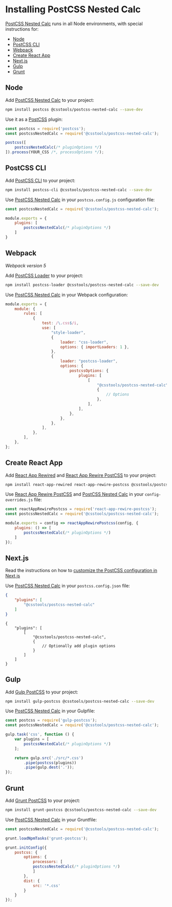 # Installing PostCSS Nested Calc

[PostCSS Nested Calc] runs in all Node environments, with special instructions for:

- [Node](#node)
- [PostCSS CLI](#postcss-cli)
- [Webpack](#webpack)
- [Create React App](#create-react-app)
- [Next.js](#nextjs)
- [Gulp](#gulp)
- [Grunt](#grunt)

## Node

Add [PostCSS Nested Calc] to your project:

```bash
npm install postcss @csstools/postcss-nested-calc --save-dev
```

Use it as a [PostCSS] plugin:

```js
const postcss = require('postcss');
const postcssNestedCalc = require('@csstools/postcss-nested-calc');

postcss([
	postcssNestedCalc(/* pluginOptions */)
]).process(YOUR_CSS /*, processOptions */);
```

## PostCSS CLI

Add [PostCSS CLI] to your project:

```bash
npm install postcss-cli @csstools/postcss-nested-calc --save-dev
```

Use [PostCSS Nested Calc] in your `postcss.config.js` configuration file:

```js
const postcssNestedCalc = require('@csstools/postcss-nested-calc');

module.exports = {
	plugins: [
		postcssNestedCalc(/* pluginOptions */)
	]
}
```

## Webpack

_Webpack version 5_

Add [PostCSS Loader] to your project:

```bash
npm install postcss-loader @csstools/postcss-nested-calc --save-dev
```

Use [PostCSS Nested Calc] in your Webpack configuration:

```js
module.exports = {
	module: {
		rules: [
			{
				test: /\.css$/i,
				use: [
					"style-loader",
					{
						loader: "css-loader",
						options: { importLoaders: 1 },
					},
					{
						loader: "postcss-loader",
						options: {
							postcssOptions: {
								plugins: [
									[
										"@csstools/postcss-nested-calc",
										{
											// Options
										},
									],
								],
							},
						},
					},
				],
			},
		],
	},
};
```

## Create React App

Add [React App Rewired] and [React App Rewire PostCSS] to your project:

```bash
npm install react-app-rewired react-app-rewire-postcss @csstools/postcss-nested-calc --save-dev
```

Use [React App Rewire PostCSS] and [PostCSS Nested Calc] in your
`config-overrides.js` file:

```js
const reactAppRewirePostcss = require('react-app-rewire-postcss');
const postcssNestedCalc = require('@csstools/postcss-nested-calc');

module.exports = config => reactAppRewirePostcss(config, {
	plugins: () => [
		postcssNestedCalc(/* pluginOptions */)
	]
});
```

## Next.js

Read the instructions on how to [customize the PostCSS configuration in Next.js](https://nextjs.org/docs/advanced-features/customizing-postcss-config)

Use [PostCSS Nested Calc] in your `postcss.config.json` file:

```json
{
	"plugins": [
		"@csstools/postcss-nested-calc"
	]
}
```

```json5
{
	"plugins": [
		[
			"@csstools/postcss-nested-calc",
			{
				// Optionally add plugin options
			}
		]
	]
}
```

## Gulp

Add [Gulp PostCSS] to your project:

```bash
npm install gulp-postcss @csstools/postcss-nested-calc --save-dev
```

Use [PostCSS Nested Calc] in your Gulpfile:

```js
const postcss = require('gulp-postcss');
const postcssNestedCalc = require('@csstools/postcss-nested-calc');

gulp.task('css', function () {
	var plugins = [
		postcssNestedCalc(/* pluginOptions */)
	];

	return gulp.src('./src/*.css')
		.pipe(postcss(plugins))
		.pipe(gulp.dest('.'));
});
```

## Grunt

Add [Grunt PostCSS] to your project:

```bash
npm install grunt-postcss @csstools/postcss-nested-calc --save-dev
```

Use [PostCSS Nested Calc] in your Gruntfile:

```js
const postcssNestedCalc = require('@csstools/postcss-nested-calc');

grunt.loadNpmTasks('grunt-postcss');

grunt.initConfig({
	postcss: {
		options: {
			processors: [
			postcssNestedCalc(/* pluginOptions */)
			]
		},
		dist: {
			src: '*.css'
		}
	}
});
```

[Gulp PostCSS]: https://github.com/postcss/gulp-postcss
[Grunt PostCSS]: https://github.com/nDmitry/grunt-postcss
[PostCSS]: https://github.com/postcss/postcss
[PostCSS CLI]: https://github.com/postcss/postcss-cli
[PostCSS Loader]: https://github.com/postcss/postcss-loader
[PostCSS Nested Calc]: https://github.com/csstools/postcss-plugins/tree/main/plugins/postcss-nested-calc
[React App Rewire PostCSS]: https://github.com/csstools/react-app-rewire-postcss
[React App Rewired]: https://github.com/timarney/react-app-rewired
[Next.js]: https://nextjs.org
